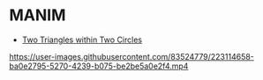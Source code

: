 # MANIM

- [Two Triangles within Two Circles](https://github.com/meticulousdev/TestCode/blob/main/manim/test_circle_with_triangle.py)

https://user-images.githubusercontent.com/83524779/223114658-ba0e2795-5270-4239-b075-be2be5a0e2f4.mp4
